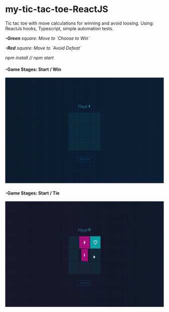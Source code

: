 # my-tic-tac-toe-ReactJS

Tic tac toe with move calculations for winning and avoid loosing. Using: ReactJs hooks, Typescript, simple automation tests.
<p float=left>
  <i><b>-Green</b> square: Move to `Choose to Win`</i>
  </p>
<p float=left>
  <i><b>-Red</b> square: Move to `Avoid Defeat` </i>
  </p>
  
  
  <p> <i>npm install // npm start </i></p>

#### -Game Stages: Start / Win 
<p float=left>
<img src="https://github.com/athangk/my-tic-tac-toe/blob/main/win_gif.gif">
  </p>


#### -Game Stages: Start / Tie
<p float=left>
<img src="https://github.com/athangk/my-tic-tac-toe/blob/main/tie_gif.gif">
  </p>
